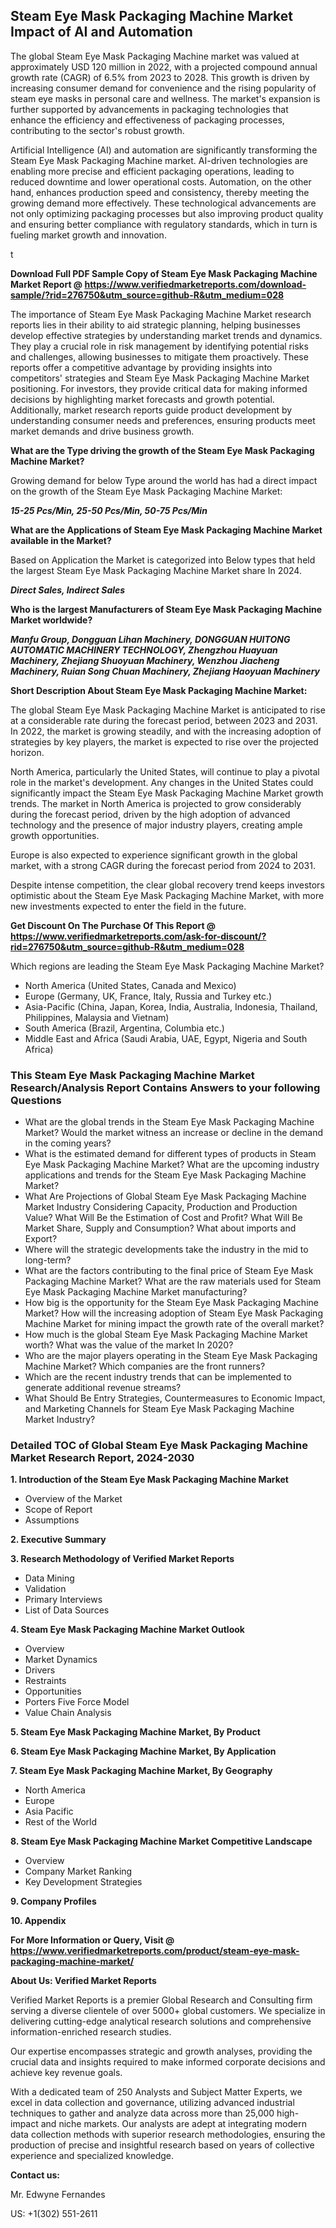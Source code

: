 <h2>Steam Eye Mask Packaging Machine Market Impact of AI and Automation</h2><p>The global Steam Eye Mask Packaging Machine market was valued at approximately USD 120 million in 2022, with a projected compound annual growth rate (CAGR) of 6.5% from 2023 to 2028. This growth is driven by increasing consumer demand for convenience and the rising popularity of steam eye masks in personal care and wellness. The market's expansion is further supported by advancements in packaging technologies that enhance the efficiency and effectiveness of packaging processes, contributing to the sector's robust growth.</p><p>Artificial Intelligence (AI) and automation are significantly transforming the Steam Eye Mask Packaging Machine market. AI-driven technologies are enabling more precise and efficient packaging operations, leading to reduced downtime and lower operational costs. Automation, on the other hand, enhances production speed and consistency, thereby meeting the growing demand more effectively. These technological advancements are not only optimizing packaging processes but also improving product quality and ensuring better compliance with regulatory standards, which in turn is fueling market growth and innovation.</p>t</p><p id="" class=""><strong>Download Full PDF Sample Copy of Steam Eye Mask Packaging Machine Market Report @ <a href="https://www.verifiedmarketreports.com/download-sample/?rid=276750&utm_source=github-R&utm_medium=028" target="_blank">https://www.verifiedmarketreports.com/download-sample/?rid=276750&utm_source=github-R&utm_medium=028</a></strong></p><p>The importance of&nbsp;Steam Eye Mask Packaging Machine Market research reports lies in their ability to aid strategic planning, helping businesses develop effective strategies by understanding market trends and dynamics. They play a crucial role in risk management by identifying potential risks and challenges, allowing businesses to mitigate them proactively. These reports offer a competitive advantage by providing insights into competitors' strategies and Steam Eye Mask Packaging Machine Market positioning. For investors, they provide critical data for making informed decisions by highlighting market forecasts and growth potential. Additionally, market research reports guide product development by understanding consumer needs and preferences, ensuring products meet market demands and drive business growth.</p><p><strong>What are the&nbsp;Type driving the growth of the Steam Eye Mask Packaging Machine Market?</strong></p><p id="" class="">Growing demand for below Type around the world has had a direct impact on the growth of the Steam Eye Mask Packaging Machine Market:</p><em><strong>15-25 Pcs/Min, 25-50 Pcs/Min, 50-75 Pcs/Min</strong></em></p><strong>What are the&nbsp;Applications&nbsp;of Steam Eye Mask Packaging Machine Market available in the Market?</strong></p><p id="" class="">Based on Application the Market is categorized into Below types that held the largest Steam Eye Mask Packaging Machine Market share In 2024.</p><em><strong>Direct Sales, Indirect Sales</strong></em></p><strong>Who is the largest Manufacturers of Steam Eye Mask Packaging Machine Market worldwide?</strong></p><p><em><strong>Manfu Group, Dongguan Lihan Machinery, DONGGUAN HUITONG AUTOMATIC MACHINERY TECHNOLOGY, Zhengzhou Huayuan Machinery, Zhejiang Shuoyuan Machinery, Wenzhou Jiacheng Machinery, Ruian Song Chuan Machinery, Zhejiang Haoyuan Machinery</strong></em></p><p id="" class=""><strong>Short Description About Steam Eye Mask Packaging Machine Market:</strong></p><p>The global Steam Eye Mask Packaging Machine Market is anticipated to rise at a considerable rate during the forecast period, between 2023 and 2031. In 2022, the market is growing steadily, and with the increasing adoption of strategies by key players, the market is expected to rise over the projected horizon.</p><p>North America, particularly the United States, will continue to play a pivotal role in the market's development. Any changes in the United States could significantly impact the Steam Eye Mask Packaging Machine Market growth trends. The market in North America is projected to grow considerably during the forecast period, driven by the high adoption of advanced technology and the presence of major industry players, creating ample growth opportunities.</p><p>Europe is also expected to experience significant growth in the global market, with a strong CAGR during the forecast period from 2024 to 2031.</p><p>Despite intense competition, the clear global recovery trend keeps investors optimistic about the Steam Eye Mask Packaging Machine Market, with more new investments expected to enter the field in the future.</p><p id="" class=""><strong>Get Discount On The Purchase Of This Report @ <a href="https://www.verifiedmarketreports.com/ask-for-discount/?rid=276750&utm_source=github-R&utm_medium=028" target="_blank">https://www.verifiedmarketreports.com/ask-for-discount/?rid=276750&utm_source=github-R&utm_medium=028</a></strong></p>Which regions are leading the Steam Eye Mask Packaging Machine Market?</p><ul><li>North America (United States, Canada and Mexico)</li><li>Europe (Germany, UK, France, Italy, Russia and Turkey etc.)</li><li>Asia-Pacific (China, Japan, Korea, India, Australia, Indonesia, Thailand, Philippines, Malaysia and Vietnam)</li><li>South America (Brazil, Argentina, Columbia etc.)</li><li>Middle East and Africa (Saudi Arabia, UAE, Egypt, Nigeria and South Africa)</li></ul><h3 id="" class="">This Steam Eye Mask Packaging Machine Market Research/Analysis Report Contains Answers to your following Questions</h3><ul><li>What are the global trends in the Steam Eye Mask Packaging Machine Market? Would the market witness an increase or decline in the demand in the coming years?</li><li>What is the estimated demand for different types of products in Steam Eye Mask Packaging Machine Market? What are the upcoming industry applications and trends for the Steam Eye Mask Packaging Machine Market?</li><li>What Are Projections of Global Steam Eye Mask Packaging Machine Market Industry Considering Capacity, Production and Production Value? What Will Be the Estimation of Cost and Profit? What Will Be Market Share, Supply and Consumption? What about imports and Export?</li><li>Where will the strategic developments take the industry in the mid to long-term?</li><li>What are the factors contributing to the final price of Steam Eye Mask Packaging Machine Market? What are the raw materials used for Steam Eye Mask Packaging Machine Market manufacturing?</li><li>How big is the opportunity for the Steam Eye Mask Packaging Machine Market? How will the increasing adoption of Steam Eye Mask Packaging Machine Market for mining impact the growth rate of the overall market?</li><li>How much is the global Steam Eye Mask Packaging Machine Market worth? What was the value of the market In 2020?</li><li>Who are the major players operating in the Steam Eye Mask Packaging Machine Market? Which companies are the front runners?</li><li>Which are the recent industry trends that can be implemented to generate additional revenue streams?</li><li>What Should Be Entry Strategies, Countermeasures to Economic Impact, and Marketing Channels for Steam Eye Mask Packaging Machine Market Industry?</li></ul><h3 id="" class="">Detailed TOC of Global Steam Eye Mask Packaging Machine Market Research Report, 2024-2030</h3><p id="" class=""><strong>1. Introduction of the Steam Eye Mask Packaging Machine Market</strong></p><ul><li>Overview of the Market</li><li>Scope of Report</li><li>Assumptions</li></ul><p id="" class=""><strong>2. Executive Summary</strong></p><p id="" class=""><strong>3. Research Methodology of Verified Market Reports</strong></p><ul><li>Data Mining</li><li>Validation</li><li>Primary Interviews</li><li>List of Data Sources</li></ul><p id="" class=""><strong>4. Steam Eye Mask Packaging Machine Market Outlook</strong></p><ul><li>Overview</li><li>Market Dynamics</li><li>Drivers</li><li>Restraints</li><li>Opportunities</li><li>Porters Five Force Model</li><li>Value Chain Analysis</li></ul><p id="" class=""><strong>5. Steam Eye Mask Packaging Machine Market, By Product</strong></p><p id="" class=""><strong>6. Steam Eye Mask Packaging Machine Market, By Application</strong></p><p id="" class=""><strong>7. Steam Eye Mask Packaging Machine Market, By Geography</strong></p><ul><li>North America</li><li>Europe</li><li>Asia Pacific</li><li>Rest of the World</li></ul><p id="" class=""><strong>8. Steam Eye Mask Packaging Machine Market Competitive Landscape</strong></p><ul><li>Overview</li><li>Company Market Ranking</li><li>Key Development Strategies</li></ul><p id="" class=""><strong>9. Company Profiles</strong></p><p id="" class=""><strong>10. Appendix</strong></p><p id="" class=""><strong>For More Information or Query, Visit @ <a href="https://www.verifiedmarketreports.com/product/steam-eye-mask-packaging-machine-market/" target="_blank">https://www.verifiedmarketreports.com/product/steam-eye-mask-packaging-machine-market/</a></strong></p><p id="" class=""><strong>About Us: Verified Market Reports</strong></p><p id="" class="">Verified Market Reports is a premier Global Research and Consulting firm serving a diverse clientele of over 5000+ global customers. We specialize in delivering cutting-edge analytical research solutions and comprehensive information-enriched research studies.</p><p id="" class="">Our expertise encompasses strategic and growth analyses, providing the crucial data and insights required to make informed corporate decisions and achieve key revenue goals.</p><p id="" class="">With a dedicated team of 250 Analysts and Subject Matter Experts, we excel in data collection and governance, utilizing advanced industrial techniques to gather and analyze data across more than 25,000 high-impact and niche markets. Our analysts are adept at integrating modern data collection methods with superior research methodologies, ensuring the production of precise and insightful research based on years of collective experience and specialized knowledge.</p><p id="" class=""><strong>Contact us:</strong></p><p id="" class="">Mr. Edwyne Fernandes</p><p id="" class="">US: +1(302) 551-2611</p>